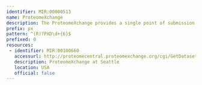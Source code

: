 ```yaml
---
identifier: MIR:00000513
name: ProteomeXchange
description: The ProteomeXchange provides a single point of submission of Mass Spectrometry (MS) proteomics data for the main existing proteomics repositories, and encourages the data exchange between them for optimal data dissemination.
prefix: px
pattern: ^(R)?PXD\d+{6}$
prefixed: 0
resources:
 - identifier: MIR:00100660
   accessurl: http://proteomecentral.proteomexchange.org/cgi/GetDataset?ID=
   description: ProteomeXchange at Seattle
   location: USA
   official: false
---
```


